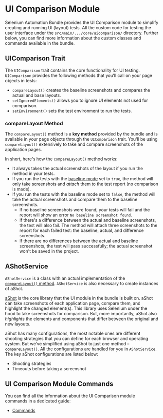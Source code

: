 # UI Comparison Module

Selenium Automation Bundle provides the UI Comparison module to simplify creating and running UI (layout) tests. All the
custom code for testing the user interface under the `src/main/.../core/uicomparison/` directory. Further below, you can
find more information about the custom classes and commands available in the bundle.

## UIComparison Trait

The `UIComparison` trait contains the core functionality for UI testing. `UIComparison` provides the following methods
that you'll call on your page objects in tests:

* `compareLayout()` creates the baseline screenshots and compares the actual and base layouts.
* `setIgnoredElements()` allows you to ignore UI elements not used for comparison.
* `setEnvironment()` sets the test environment to run the tests.

### compareLayout Method

The `compareLayout()` method is a **key method** provided by the bundle and is available in your page objects through
the `UIComparison` trait. You'll be using `compareLayout()` extensively to take and compare screenshots of the
application pages.

In short, here's how the `compareLayout()` method works:

* It always takes the actual screenshots of the layout if you run the method in your tests.
* If you run the tests with the [baseline mode](#creating-baseline-screenshots) set to `true`, the method will only take
screenshots and _attach_ them to the test report (no comparison is made).
* If you run the tests with the baseline mode set to `false`, the method will take the actual screenshots and compare
them to the baseline screenshots.
    * If no baseline screenshots were found, your tests will fail and the report will show an error
    `No baseline screenshot found`.
    * If there's a difference between the actual and baseline screenshots, the test will also fail. The method will
    attach three screenshots to the report for each failed test: the baseline, actual, and difference screenshots.
    * If there are no differences between the actual and baseline screenshots, the test will pass successfully; the
    actual screenshot won't be saved in the project.

## AShotService

`AShotService` is a class with an actual implementation of the [`compareLayout()` method](#comparelayout-method).
`AShotService` is also necessary to create instances of aShot.

[aShot] is the core library that the UI module in the bundle is built on. aShot can take screenshots of each application
page, compare them, and highlight the changed element(s). This library uses Selenium under the hood to take screenshots
for comparison. But, more importantly, aShot also _highlights_ the elements and components that differ between the
original and new layouts.

aShot has many configurations, the most notable ones are different shooting strategies that you can define for each
browser and operating system. But we've simplified using aShot to just one method &ndash; `compareLayout()`. All the
configurations are handled for you in `AShotService`. The key aShot configurations are listed below:

* Shooting strategies
* Timeouts before taking a screenshot

## UI Comparison Module Commands

You can find all the information about the UI Comparison module commands in a dedicated guide:

* [Commands]

[commands]: https://github.com/sysgears/selenium-automation-bundle/blob/master/docs/Commands.md
[ashot]: https://github.com/yandex-qatools/ashot